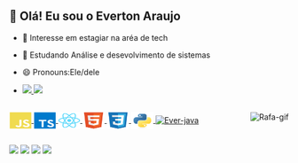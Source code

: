 ## 👋 Olá! Eu sou o Everton Araujo

- 👀 Interesse em estagiar na aréa de tech
- 🌱 Estudando Análise e desevolvimento de sistemas 
- 😄 Pronouns:Ele/dele

- <div>
  <a href="https://beacons.ai/Evertonaraujo">
  <img height="180em" src="https://github-readme-stats.vercel.app/api?username=Evertonaraujo&show_icons=true&theme=dark&include_all_commits=true&count_private=true"/>
  <img height="180em" src="https://github-readme-stats.vercel.app/api/top-langs/?username=Evertonaraujo&layout=compact&langs_count=16&theme=dark"/>
</div>

 <div style="display: inline_block"><br>
  <img align="center" alt="Ever-Js" height="30" width="40" src="https://raw.githubusercontent.com/devicons/devicon/master/icons/javascript/javascript-plain.svg">
  <img align="center" alt="Ever-Ts" height="30" width="40" src="https://raw.githubusercontent.com/devicons/devicon/master/icons/typescript/typescript-plain.svg">
  <img align="center" alt="Ever-React" height="30" width="40" src="https://raw.githubusercontent.com/devicons/devicon/master/icons/react/react-original.svg">
  <img align="center" alt="Ever-HTML" height="30" width="40" src="https://raw.githubusercontent.com/devicons/devicon/master/icons/html5/html5-original.svg">
  <img align="center" alt="Ever-CSS" height="30" width="40" src="https://raw.githubusercontent.com/devicons/devicon/master/icons/css3/css3-original.svg">
  <img align="center" alt="Ever-Python" height="30" width="40" src="https://raw.githubusercontent.com/devicons/devicon/master/icons/python/python-original.svg">
  <img align="center" alt="Ever-java" height="30" width="40" src="https://cdn.jsdelivr.net/gh/devicons/devicon@latest/icons/java/java-plain.svg">
  <img align="right" alt="Rafa-gif" src="https://cdn.discordapp.com/attachments/795358919417397249/825430589581688872/hi.gif">
 </div>

 ##

 <div>
  <a href="https://www.instagram.com/everton_araujo19/" target="_blank"><img src="https://img.shields.io/badge/-Instagram-%23E4405F?style=for-the-badge&logo=instagram&logoColor=white" target="_blank"></a>
 <a href="https://discord.gg/G9GPg5SA75" target="_blank"><img src="https://img.shields.io/badge/Discord-7289DA?style=for-the-badge&logo=discord&logoColor=white" target="_blank"></a> 
  <a href = "mailto:Eevertonaraujovdd@gmail.com"><img src="https://img.shields.io/badge/Gmail-D14836?style=for-the-badge&logo=gmail&logoColor=white" target="_blank"></a>
  <a href="https://www.linkedin.com/in/everton-araujo-baa011164/" target="_blank"><img src="https://img.shields.io/badge/-LinkedIn-%230077B5?style=for-the-badge&logo=linkedin&logoColor=white" target="_blank"></a>   
</div




 

 
